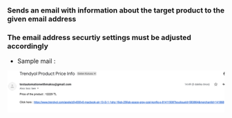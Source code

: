 ### Sends an email with information about the target product to the given email address

### The email address securtiy settings must be adjusted accordingly

* Sample mail :

![img.png](img.png)